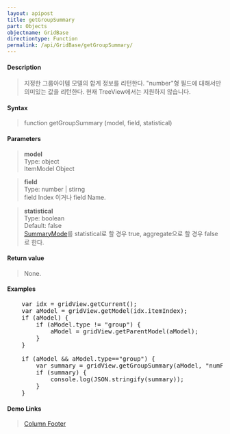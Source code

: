 ```yaml
---
layout: apipost
title: getGroupSummary
part: Objects
objectname: GridBase
directiontype: Function
permalink: /api/GridBase/getGroupSummary/
---
```



#### Description

> 지정한 그룹아이템 모델의 합계 정보를 리턴한다. "number"형 필드에 대해서만 의미있는 값을 리턴한다. 현재 TreeView에서는 지원하지 않습니다.  

#### Syntax

> function getGroupSummary (model, field, statistical)  

#### Parameters

> **model**  
> Type: object  
> ItemModel Object  

> **field**  
> Type: number \| stirng  
> field Index 이거나 field Name.  

> **statistical**  
> Type: boolean  
> Default: false  
> [SummaryMode](/api/types/SummaryMode/)를 statistical로 할 경우 true, aggregate으로 할 경우 false로 한다.  


#### Return value

> None.  

#### Examples 

<pre class="prettyprint">
    var idx = gridView.getCurrent();
    var aModel = gridView.getModel(idx.itemIndex);
    if (aModel) {
        if (aModel.type != "group") {
            aModel = gridView.getParentModel(aModel);
        }
    }

    if (aModel && aModel.type=="group") {
        var summary = gridView.getGroupSummary(aModel, "numField");
        if (summary) {
            console.log(JSON.stringify(summary));
        }
    }
</pre>

#### Demo Links
> [Column Footer](http://demo.realgrid.com/Demo/ColumnFooter)